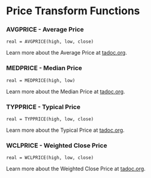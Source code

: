 # Price Transform Functions
### AVGPRICE - Average Price
```
real = AVGPRICE(high, low, close)
```

Learn more about the Average Price at [tadoc.org](http://www.tadoc.org/indicator/AVGPRICE.htm).
### MEDPRICE - Median Price
```
real = MEDPRICE(high, low)
```

Learn more about the Median Price at [tadoc.org](http://www.tadoc.org/indicator/MEDPRICE.htm).
### TYPPRICE - Typical Price
```
real = TYPPRICE(high, low, close)
```

Learn more about the Typical Price at [tadoc.org](http://www.tadoc.org/indicator/TYPPRICE.htm).
### WCLPRICE - Weighted Close Price
```
real = WCLPRICE(high, low, close)
```

Learn more about the Weighted Close Price at [tadoc.org](http://www.tadoc.org/indicator/WCLPRICE.htm).
